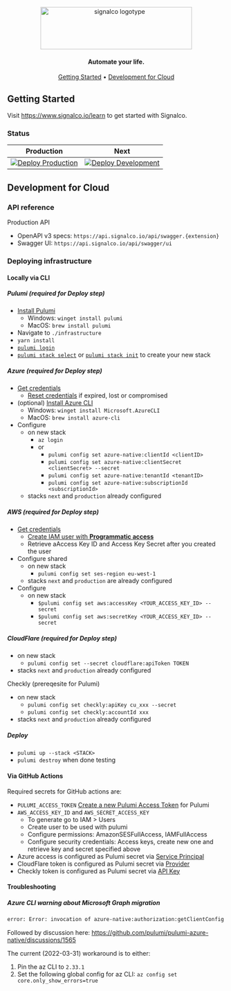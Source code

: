 <p align="center">
  <a href="https://www.signalco.io">
    <picture>
      <source media="(prefers-color-scheme: dark)" srcset="https://www.signalco.io/LogotypeDark.png">
      <img height="98" width="350" alt="signalco logotype" src="https://www.signalco.io/LogotypeLight.png">
    </picture>
  </a>
</p>
<h4 align="center">Automate your life.</h4>

<p align="center">
  <a href="#getting-started">Getting Started</a> •
  <a href="#development-for-cloud">Development for Cloud</a>
</p>

## Getting Started

Visit <a aria-label="Signalco learn" href="https://www.signalco.io/learn">https://www.signalco.io/learn</a> to get started with Signalco.

### Status

| Production | Next |
|------------|------|
| [![Deploy Production](https://github.com/signalco-io/signalco/actions/workflows/cloud-deploy.yml/badge.svg?branch=main)](https://github.com/signalco-io/signalco/actions/workflows/cloud-deploy.yml) | [![Deploy Development](https://github.com/signalco-io/signalco/actions/workflows/cloud-deploy.yml/badge.svg?branch=next)](https://github.com/signalco-io/signalco/actions/workflows/cloud-deploy.yml) |

## Development for Cloud

### API reference

Production API

- OpenAPI v3 specs: `https://api.signalco.io/api/swagger.{extension}`
- Swagger UI: `https://api.signalco.io/api/swagger/ui`

### Deploying infrastructure

#### Locally via CLI

##### **Pulumi (required for Deploy step)**

- [Install Pulumi](https://www.pulumi.com/docs/get-started/install)
  - Windows: `winget install pulumi`
  - MacOS: `brew install pulumi`
- Navigate to `./infrastructure`
- `yarn install`
- [`pulumi login`](https://www.pulumi.com/docs/reference/cli/pulumi_login/)
- [`pulumi stack select`](https://www.pulumi.com/docs/reference/cli/pulumi_stack_select/) or [`pulumi stack init`](https://www.pulumi.com/docs/reference/cli/pulumi_stack_init/) to create your new stack

##### **Azure (required for Deploy step)**

- [Get credentials](https://www.pulumi.com/registry/packages/azure-native/installation-configuration/#create-your-service-principal-and-get-your-tokens)
  - [Reset credentials](https://learn.microsoft.com/en-us/cli/azure/create-an-azure-service-principal-azure-cli?view=azure-cli-latest#6-reset-credentials) if expired, lost or compromised
- (optional) [Install Azure CLI](https://docs.microsoft.com/en-us/cli/azure/install-azure-cli)
  - Windows: `winget install Microsoft.AzureCLI`
  - MacOS: `brew install azure-cli`
- Configure
  - on new stack
    - `az login`
    - or
      - `pulumi config set azure-native:clientId <clientID>`
      - `pulumi config set azure-native:clientSecret <clientSecret> --secret`
      - `pulumi config set azure-native:tenantId <tenantID>`
      - `pulumi config set azure-native:subscriptionId <subscriptionId>`
  - stacks `next` and `production` already configured

##### **AWS (required for Deploy step)**

- [Get credentials](https://www.pulumi.com/registry/packages/aws/installation-configuration/#get-your-credentials)
  - [Create IAM user with **Programmatic access**](https://docs.aws.amazon.com/IAM/latest/UserGuide/id_users_create.html#id_users_create_console)
  - Retrieve aAccess Key ID and Access Key Secret after you created the user
- Configure shared
  - on new stack
    - `pulumi config set ses-region eu-west-1`
  - stacks `next` and `production` are already configured
- Configure
  - on new stack
    - `$pulumi config set aws:accessKey <YOUR_ACCESS_KEY_ID> --secret`
    - `$pulumi config set aws:secretKey <YOUR_ACCESS_KEY_ID> --secret`

##### **CloudFlare (required for Deploy step)**

- on new stack
  - `pulumi config set --secret cloudflare:apiToken TOKEN`
- stacks `next` and `production` already configured

Checkly (prereqesite for Pulumi)

- on new stack
  - `pulumi config set checkly:apiKey cu_xxx --secret`
  - `pulumi config set checkly:accountId xxx`
- stacks `next` and `production` already configured

##### **Deploy**

- `pulumi up --stack <STACK>`
- `pulumi destroy` when done testing

#### Via GitHub Actions

Required secrets for GitHub actions are:

- `PULUMI_ACCESS_TOKEN` [Create a new Pulumi Access Token](https://app.pulumi.com/account/tokens) for Pulumi
- `AWS_ACCESS_KEY_ID` and `AWS_SECRET_ACCESS_KEY`
  - To generate go to IAM > Users
  - Create user to be used with pulumi
  - Configure permissions: AmazonSESFullAccess, IAMFullAccess
  - Configure security credentials: Access keys, create new one and retrieve key and secret specified above
- Azure access is configured as Pulumi secret via [Service Principal](https://www.pulumi.com/registry/packages/azure-native/installation-configuration/#option-2-use-a-service-principal)
- CloudFlare token is configured as Pulumi secret via [Provider](https://www.pulumi.com/registry/packages/cloudflare/installation-configuration/#configuring-the-provider)
- Checkly token is configured as Pulumi secret via [API Key](https://www.pulumi.com/registry/packages/checkly/installation-configuration/#configuring-credentials)

#### Troubleshooting

##### Azure CLI warning about Microsoft Graph migration

```txt
error: Error: invocation of azure-native:authorization:getClientConfig returned an error: getting authenticated object ID: Error parsing json result from the Azure CLI: Error retrieving running Azure CLI: WARNING: The underlying Active Directory Graph API will be replaced by Microsoft Graph API in a future version of Azure CLI. Please carefully review all breaking changes introduced during this migration: https://docs.microsoft.com/cli/azure/microsoft-graph-migration
```

Followed by discussion here: <https://github.com/pulumi/pulumi-azure-native/discussions/1565>

The current (2022-03-31) workaround is to either:

1. Pin the az CLI to `2.33.1`
2. Set the following global config for az CLI: `az config set core.only_show_errors=true`
